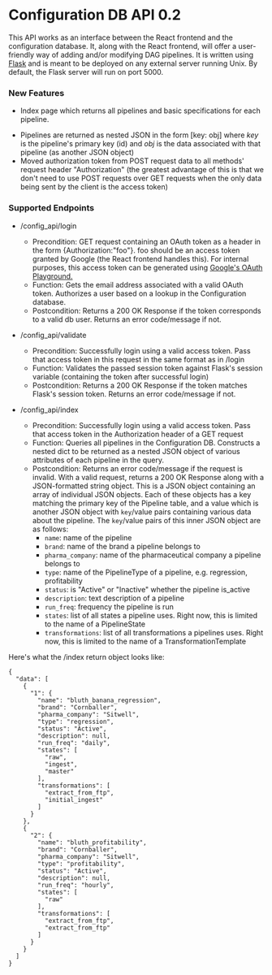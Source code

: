 # Configuration DB API 0.2

This API works as an interface between the React frontend and the configuration database. It, along with the React frontend, will offer a user-friendly way of adding and/or modifying DAG pipelines. It is written using [Flask](http://flask.pocoo.org/) and is meant to be deployed on any external server running Unix. By default, the Flask server will run on port 5000.

### New Features

* Index page which returns all pipelines and basic specifications for each pipeline.
 - Pipelines are returned as nested JSON in the form [key: obj] where _key_ is the pipeline's primary key (id) and _obj_ is the data associated with that pipeline (as another JSON object)
 - Moved authorization token from POST request data to all methods' request header "Authorization" (the greatest advantage of this is that we don't need to use POST requests over GET requests when the only data being sent by the client is the access token)

### Supported Endpoints
* /config_api/login
	- Precondition: GET request containing an OAuth token as a header in the form {Authorization:"foo"}. foo should be an access token granted by Google (the React frontend handles this). For internal purposes, this access token can be generated using [Google's OAuth Playground.](https://developers.google.com/oauthplayground/)
	- Function: Gets the email address associated with a valid OAuth token. Authorizes a user based on a lookup in the Configuration database.
	- Postcondition: Returns a 200 OK Response if the token corresponds to a valid db user. Returns an error code/message if not.

* /config_api/validate
	- Precondition: Successfully login using a valid access token. Pass that access token in this request in the same format as in /login
	- Function: Validates the passed session token against Flask's session variable (containing the token after successful login)
	- Postcondition: Returns a 200 OK Response if the token matches Flask's session token. Returns an error code/message if not.

* /config_api/index
 	- Precondition: Successfully login using a valid access token. Pass that access token in the Authorization header of a GET request
 	- Function: Queries all pipelines in the Configuration DB. Constructs a nested dict to be returned as a nested JSON object of various attributes of each pipeline in the query.
 	- Postcondition: Returns an error code/message if the request is invalid. With a valid request, returns a 200 OK Response along with a JSON-formatted string object. This is a JSON object containing an array of individual JSON objects. Each of these objects has a key matching the primary key of the Pipeline table, and a value which is another JSON object with `key`/value pairs containing various data about the pipeline. The `key`/value pairs of this inner JSON object are as follows:
 		- `name`: name of the pipeline
 		- `brand`: name of the brand a pipeline belongs to
 		- `pharma_company`: name of the pharmaceutical company a pipeline belongs to
 		- `type`: name of the PipelineType of a pipeline, e.g. regression, profitability
 		- `status`: is "Active" or "Inactive" whether the pipeline is_active
 		- `description`: text description of a pipeline
 		- `run_freq`: frequency the pipeline is run
 		- `states`: list of all states a pipeline uses. Right now, this is limited to the name of a PipelineState
 		- `transformations`: list of all transformations a pipelines uses. Right now, this is limited to the name of a TransformationTemplate

Here's what the /index return object looks like:
```
{
  "data": [
    {
      "1": {
        "name": "bluth_banana_regression",
        "brand": "Cornballer",
        "pharma_company": "Sitwell",
        "type": "regression",
        "status": "Active",
        "description": null,
        "run_freq": "daily",
        "states": [
          "raw",
          "ingest",
          "master"
        ],
        "transformations": [
          "extract_from_ftp",
          "initial_ingest"
        ]
      }
    },
    {
      "2": {
        "name": "bluth_profitability",
        "brand": "Cornballer",
        "pharma_company": "Sitwell",
        "type": "profitability",
        "status": "Active",
        "description": null,
        "run_freq": "hourly",
        "states": [
          "raw"
        ],
        "transformations": [
          "extract_from_ftp",
          "extract_from_ftp"
        ]
      }
    }
  ]
}
```
